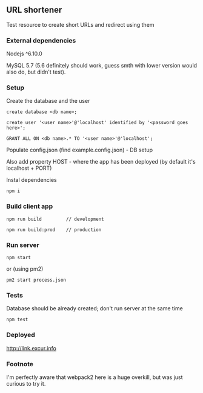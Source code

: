 ## URL shortener

Test resource to create short URLs and redirect using them

### External dependencies
Nodejs ^6.10.0

MySQL 5.7 (5.6 definitely should work, guess smth with lower version would also do, but didn't test).


### Setup

Create the database and the user
```
create database <db name>;

create user '<user name>'@'localhost' identified by '<password goes here>';

GRANT ALL ON <db name>.* TO '<user name>'@'localhost';
```

Populate config.json (find example.config.json) - DB setup

Also add property HOST - where the app has been deployed (by default it's localhost + PORT)

Instal dependencies
```
npm i
```



### Build client app
```
npm run build         // development

npm run build:prod    // production
```


### Run server
```
npm start
```

or (using pm2)

```
pm2 start process.json
```


### Tests
Database should be already created; don't run server at the same time
```
npm test
```


### Deployed
http://link.excur.info


### Footnote
I'm perfectly aware that webpack2 here is a huge overkill, but was just curious to try it.